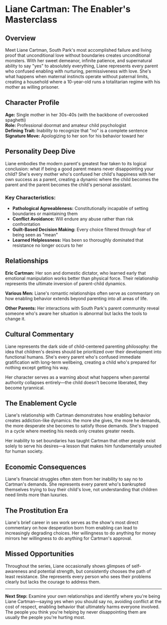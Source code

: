 # Liane Cartman: The Enabler's Masterclass

## Overview

Meet Liane Cartman, South Park's most accomplished failure and living proof that unconditional love without boundaries creates unconditional monsters. With her sweet demeanor, infinite patience, and supernatural ability to say "yes" to absolutely everything, Liane represents every parent who confused enabling with nurturing, permissiveness with love. She's what happens when maternal instincts operate without paternal limits, creating a household where a 10-year-old runs a totalitarian regime with his mother as willing prisoner.

## Character Profile

**Age:** Single mother in her 30s-40s (with the backbone of overcooked spaghetti)  
**Role:** Professional doormat and amateur child psychologist  
**Defining Trait:** Inability to recognize that "no" is a complete sentence  
**Signature Move:** Apologizing to her son for his behavior toward her

## Personality Deep Dive

Liane embodies the modern parent's greatest fear taken to its logical conclusion: what if being a good parent means never disappointing your child? She's every mother who's confused her child's happiness with her own success as a parent, creating a dynamic where the child becomes the parent and the parent becomes the child's personal assistant.

### Key Characteristics:
- **Pathological Agreeableness:** Constitutionally incapable of setting boundaries or maintaining them
- **Conflict Avoidance:** Will endure any abuse rather than risk confrontation
- **Guilt-Based Decision Making:** Every choice filtered through fear of being seen as "mean"
- **Learned Helplessness:** Has been so thoroughly dominated that resistance no longer occurs to her

## Relationships

**Eric Cartman:** Her son and domestic dictator, who learned early that emotional manipulation works better than physical force. Their relationship represents the ultimate inversion of parent-child dynamics.

**Various Men:** Liane's romantic relationships often serve as commentary on how enabling behavior extends beyond parenting into all areas of life.

**Other Parents:** Her interactions with South Park's parent community reveal someone who's aware her situation is abnormal but lacks the tools to change it.

## Cultural Commentary

Liane represents the dark side of child-centered parenting philosophy: the idea that children's desires should be prioritized over their development into functional humans. She's every parent who's confused immediate gratification with long-term wellbeing, creating a child who's prepared for nothing except getting his way.

Her character serves as a warning about what happens when parental authority collapses entirely—the child doesn't become liberated, they become tyrannical.

## The Enablement Cycle

Liane's relationship with Cartman demonstrates how enabling behavior creates addiction-like dynamics: the more she gives, the more he demands, the more desperate she becomes to satisfy those demands. She's trapped in a cycle where meeting his needs only creates greater needs.

Her inability to set boundaries has taught Cartman that other people exist solely to serve his desires—a lesson that makes him fundamentally unsuited for human society.

## Economic Consequences

Liane's financial struggles often stem from her inability to say no to Cartman's demands. She represents every parent who's bankrupted themselves trying to buy their child's love, not understanding that children need limits more than luxuries.

## The Prostitution Era

Liane's brief career in sex work serves as the show's most direct commentary on how desperation born from enabling can lead to increasingly degrading choices. Her willingness to do anything for money mirrors her willingness to do anything for Cartman's approval.

## Missed Opportunities

Throughout the series, Liane occasionally shows glimpses of self-awareness and potential strength, but consistently chooses the path of least resistance. She represents every person who sees their problems clearly but lacks the courage to address them.

---

**Next Step:** Examine your own relationships and identify where you're being Liane Cartman—saying yes when you should say no, avoiding conflict at the cost of respect, enabling behavior that ultimately harms everyone involved. The people you think you're helping by never disappointing them are usually the people you're hurting most.